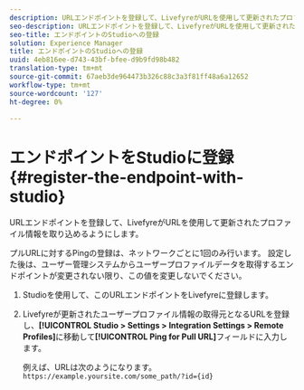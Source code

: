 ```yaml
---
description: URLエンドポイントを登録して、LivefyreがURLを使用して更新されたプロファイル情報を取り込めるようにします。
seo-description: URLエンドポイントを登録して、LivefyreがURLを使用して更新されたプロファイル情報を取り込めるようにします。
seo-title: エンドポイントのStudioへの登録
solution: Experience Manager
title: エンドポイントのStudioへの登録
uuid: 4eb816ee-d743-43bf-bfee-d9b9fd98b482
translation-type: tm+mt
source-git-commit: 67aeb3de964473b326c88c3a3f81ff48a6a12652
workflow-type: tm+mt
source-wordcount: '127'
ht-degree: 0%

---
```



# エンドポイントをStudioに登録{#register-the-endpoint-with-studio}

URLエンドポイントを登録して、LivefyreがURLを使用して更新されたプロファイル情報を取り込めるようにします。

プルURLに対するPingの登録は、ネットワークごとに1回のみ行います。 設定した後は、ユーザー管理システムからユーザープロファイルデータを取得するエンドポイントが変更されない限り、この値を変更しないでください。

1. Studioを使用して、このURLエンドポイントをLivefyreに登録します。
1. Livefyreが更新されたユーザープロファイル情報の取得元となるURLを登録し、**[!UICONTROL Studio > Settings > Integration Settings > Remote Profiles]**&#x200B;に移動して&#x200B;**[!UICONTROL Ping for Pull URL]**&#x200B;フィールドに入力します。

   例えば、URLは次のようになります。`https://example.yoursite.com/some_path/?id={id}`

